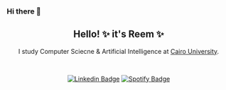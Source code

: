 ### Hi there 👋

<!--
**reem010/reem010** is a ✨ _special_ ✨ repository because its `README.md` (this file) appears on your GitHub profile.

Here are some ideas to get you started:

- 🔭 I’m currently working on ...
- 🌱 I’m currently learning ...
- 👯 I’m looking to collaborate on ...
- 🤔 I’m looking for help with ...
- 💬 Ask me about ...
- 📫 How to reach me: ...
- 😄 Pronouns: ...
- ⚡ Fun fact: ...
-->
<div align="center">

<p>
<h2> Hello! ✨ it's Reem ✨ </h2>
I study Computer Sciecne & Artificial Intelligence at <a href="Cairo University">Cairo University</a>.  
    
</p>


<br />

[![Linkedin Badge](https://img.shields.io/badge/LinkedIn-0077B5?style=flat-square&logo=linkedin&logoColor=white
)](https://www.linkedin.com/in/reem-ahmed-204464243/)
[![Spotify Badge](https://img.shields.io/badge/Spotify-1ED760?style=flat-square&logo=spotify&logoColor=white)](https://open.spotify.com/user/31aynfi54vb3f7mrxav4d64pqfma)

<br />
</div>
